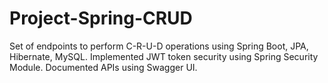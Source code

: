 # Project-Spring-CRUD
Set of endpoints to perform C-R-U-D operations using Spring Boot, JPA, Hibernate, MySQL. Implemented JWT token security using Spring Security Module. Documented APIs using Swagger UI.
